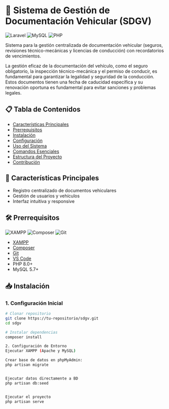 # 🚗 Sistema de Gestión de Documentación Vehicular (SDGV)

![Laravel](https://img.shields.io/badge/Laravel-FF2D20?style=for-the-badge&logo=laravel&logoColor=white)
![MySQL](https://img.shields.io/badge/MySQL-005C84?style=for-the-badge&logo=mysql&logoColor=white)
![PHP](https://img.shields.io/badge/PHP-777BB4?style=for-the-badge&logo=php&logoColor=white)

Sistema para la gestión centralizada de documentación vehicular (seguros, revisiones técnico-mecánicas y licencias de conducción) con recordatorios de vencimientos.

La gestión eficaz de la documentación del vehículo, como el seguro obligatorio, la inspección técnico-mecánica y el permiso de conducir, es fundamental para garantizar la legalidad y seguridad de la conducción. Estos documentos tienen una fecha de caducidad específica y su renovación oportuna es fundamental para evitar sanciones y problemas legales. 

## 📋 Tabla de Contenidos
- [Características Principales](#-características-principales)
- [Prerrequisitos](#-prerrequisitos)
- [Instalación](#-instalación)
- [Configuración](#-configuración)
- [Uso del Sistema](#-uso-del-sistema)
- [Comandos Esenciales](#-comandos-esenciales)
- [Estructura del Proyecto](#-estructura-del-proyecto)
- [Contribución](#-contribución)

## 🌟 Características Principales
- Registro centralizado de documentos vehiculares
- Gestión de usuarios y vehículos
- Interfaz intuitiva y responsive


## 🛠 Prerrequisitos
![XAMPP](https://img.shields.io/badge/XAMPP-FB7A24?style=for-the-badge&logo=xampp&logoColor=white)
![Composer](https://img.shields.io/badge/Composer-885630?style=for-the-badge&logo=composer&logoColor=white)
![Git](https://img.shields.io/badge/GIT-E44C30?style=for-the-badge&logo=git&logoColor=white)

- [XAMPP](https://www.apachefriends.org/es/download.html)
- [Composer](https://getcomposer.org/download/)
- [Git](https://git-scm.com/downloads/win)
- [VS Code](https://code.visualstudio.com/)
- PHP 8.0+
- MySQL 5.7+

## 📥 Instalación

### 1. Configuración Inicial
```bash
# Clonar repositorio
git clone https://tu-repositorio/sdgv.git
cd sdgv

# Instalar dependencias
composer install

2. Configuración de Entorno
Ejecutar XAMPP (Apache y MySQL)

Crear base de datos en phpMyAdmin:
php artisan migrate


Ejecutar datos directamente a BD
php artisan db:seed


Ejecutar el proyecto
php artisan serve
